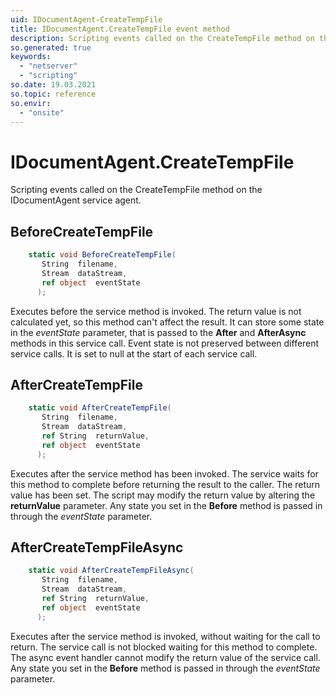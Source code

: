 ```yaml
---
uid: IDocumentAgent-CreateTempFile
title: IDocumentAgent.CreateTempFile event method
description: Scripting events called on the CreateTempFile method on the IDocumentAgent service agent.
so.generated: true
keywords:
  - "netserver"
  - "scripting"
so.date: 19.03.2021
so.topic: reference
so.envir:
  - "onsite"
---
```

# IDocumentAgent.CreateTempFile

Scripting events called on the <see cref='M:SuperOffice.CRM.Services.IDocumentAgent.CreateTempFile'>CreateTempFile</see> method on the <see cref='IDocumentAgent'>IDocumentAgent</see>  service agent.

## BeforeCreateTempFile
```cs
    static void BeforeCreateTempFile(
       String  filename,
       Stream  dataStream,
       ref object  eventState
      );
```
Executes before the service method is invoked.
The return value is not calculated yet, so this method can't affect the result.
It can store some state in the *eventState* parameter, that is passed to the **After** and **AfterAsync** methods in this service call.
Event state is not preserved between different service calls. It is set to null at the start of each service call.
## AfterCreateTempFile
```cs
    static void AfterCreateTempFile(
       String  filename,
       Stream  dataStream,
       ref String  returnValue,
       ref object  eventState
      );
```
Executes after the service method has been invoked. The service waits for this method to complete before returning the result to the caller.
The return value has been set. The script may modify the return value by altering the **returnValue** parameter.
Any state you set in the **Before** method is passed in through the *eventState* parameter.
## AfterCreateTempFileAsync
```cs
    static void AfterCreateTempFileAsync(
       String  filename,
       Stream  dataStream,
       ref String  returnValue,
       ref object  eventState
      );
```
Executes after the service method is invoked, without waiting for the call to return.
The service call is not blocked waiting for this method to complete.
The async event handler cannot modify the return value of the service call.
Any state you set in the **Before** method is passed in through the *eventState* parameter.

